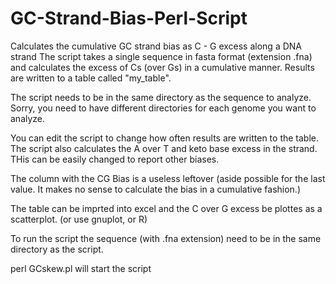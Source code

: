 # GC-Strand-Bias-Perl-Script
Calculates the cumulative GC strand bias as C - G excess along a DNA strand
The script takes a single sequence in fasta format (extension .fna) and calculates the excess of Cs (over Gs) in a cumulative manner.  Results are written to a table called "my_table".  

The script needs to be in the same directory as the sequence to analyze.  Sorry, you need to have different directories for each genome you want to analyze.  

You can edit the script to change how often results are written to the table.  
The script also calculates the A over T and keto base excess in the strand.  THis can be easily changed to report other biases.  

The column with the CG Bias is a useless leftover (aside possible for the last value.  It makes no sense to calculate the bias in a cumulative fashion.)  

The table can be imprted into excel and the C over G excess be plottes as a scatterplot.  (or use gnuplot, or R) 

To run the script the sequence (with .fna extension) need to be in the same directory as the script.  

perl GCskew.pl will start the script 
